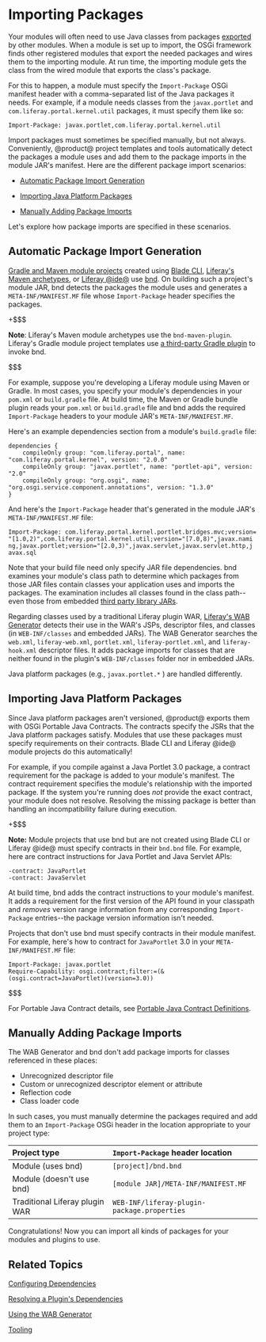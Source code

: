 # Importing Packages [](id=importing-packages)

Your modules will often need to use Java classes from packages
[exported](/develop/tutorials/-/knowledge_base/7-1/exporting-packages) by other
modules. When a module is set up to import, the OSGi framework finds other
registered modules that export the needed packages and wires them to the
importing module. At run time, the importing module gets the class from the
wired module that exports the class's package. 

For this to happen, a module must specify the `Import-Package` OSGi manifest
header with a comma-separated list of the Java packages it needs. For example,
if a module needs classes from the `javax.portlet` and
`com.liferay.portal.kernel.util` packages, it must specify them like so:

    Import-Package: javax.portlet,com.liferay.portal.kernel.util

Import packages must sometimes be specified manually, but not always.
Conveniently, @product@ project templates and tools automatically detect the
packages a module uses and add them to the package imports in the module JAR's
manifest. Here are the different package import scenarios:

- [Automatic Package Import Generation](#automatic-package-import-generation)

- [Importing Java Platform Packages](#importing-java-platform-packages)

- [Manually Adding Package Imports](#manually-adding-package-imports)

Let's explore how package imports are specified in these scenarios. 

## Automatic Package Import Generation [](id=automatic-package-import-generation)

[Gradle and Maven module projects](/develop/reference/-/knowledge_base/7-1/project-templates)
created using
[Blade CLI](/develop/tutorials/-/knowledge_base/7-1/blade-cli),
[Liferay's Maven archetypes](/develop/tutorials/-/knowledge_base/7-1/maven),
or
[Liferay @ide@](/develop/tutorials/-/knowledge_base/7-1/liferay-ide)
use
[bnd](http://bnd.bndtools.org/).
On building such a project's module JAR, bnd detects the packages the module
uses and generates a `META-INF/MANIFEST.MF` file whose `Import-Package` header
specifies the packages. 

+$$$

**Note**: Liferay's Maven module archetypes use the `bnd-maven-plugin`.
Liferay's Gradle module project templates use
[a third-party Gradle plugin](https://github.com/TomDmitriev/gradle-bundle-plugin)
to invoke bnd. 

$$$

For example, suppose you're developing a Liferay module using Maven or Gradle.
In most cases, you specify your module's dependencies in your `pom.xml` or
`build.gradle` file. At build time, the Maven or Gradle bundle plugin reads your
`pom.xml` or `build.gradle` file and bnd adds the required `Import-Package`
headers to your module JAR's `META-INF/MANIFEST.MF`. 

Here's an example dependencies section from a module's `build.gradle` file:

    dependencies {
        compileOnly group: "com.liferay.portal", name: "com.liferay.portal.kernel", version: "2.0.0"
        compileOnly group: "javax.portlet", name: "portlet-api", version: "2.0"
        compileOnly group: "org.osgi", name: "org.osgi.service.component.annotations", version: "1.3.0"
    }

And here's the `Import-Package` header that's generated in the module JAR's
`META-INF/MANIFEST.MF` file:

    Import-Package: com.liferay.portal.kernel.portlet.bridges.mvc;version=
    "[1.0,2)",com.liferay.portal.kernel.util;version="[7.0,8)",javax.nami
    ng,javax.portlet;version="[2.0,3)",javax.servlet,javax.servlet.http,j
    avax.sql

Note that your build file need only specify JAR file dependencies. bnd examines
your module's class path to determine which packages from those JAR files
contain classes your application uses and imports the packages. The examination
includes all classes found in the class path--even those from embedded
[third party library JARs](/develop/tutorials/-/knowledge_base/7-1/adding-third-party-libraries-to-a-module). 

Regarding classes used by a traditional Liferay plugin WAR,
[Liferay's WAB Generator](/develop/tutorials/-/knowledge_base/7-1/using-the-wab-generator)
detects their use in the WAR's JSPs, descriptor files, and classes (in
`WEB-INF/classes` and embedded JARs). The WAB Generator searches the `web.xml`,
`liferay-web.xml`, `portlet.xml`, `liferay-portlet.xml`, and `liferay-hook.xml`
descriptor files. It adds package imports for classes that are neither found in
the plugin's `WEB-INF/classes` folder nor in embedded JARs. 

Java platform packages (e.g., `javax.portlet.*` ) are handled differently.  

## Importing Java Platform Packages [](id=importing-java-platform-packages)

Since Java platform packages aren't versioned, @product@ exports them with OSGi
Portable Java Contracts. The contracts specify the JSRs that the Java platform
packages satisfy. Modules that use these packages must specify requirements on
their contracts. Blade CLI and Liferay @ide@ module projects do this
automatically! 

For example, if you compile against a Java Portlet 3.0 package, a contract
requirement for the package is added to your module's manifest.  The contract
requirement specifies the module's relationship with the imported package. If
the system you're running does *not* provide the exact contract, your module
does not resolve. Resolving the missing package is better than handling an
incompatibility failure during execution.

+$$$

**Note:** Module projects that use bnd but are not created using Blade CLI or
Liferay @ide@ must specify contracts in their `bnd.bnd` file. For example, here
are contract instructions for Java Portlet and Java Servlet APIs:

    -contract: JavaPortlet
    -contract: JavaServlet 

At build time, bnd adds the contract instructions to your module's manifest. It
adds a requirement for the first version of the API found in your classpath and
*removes* version range information from any corresponding `Import-Package`
entries--the package version information isn't needed. 

Projects that don't use bnd must specify contracts in their module manifest. For
example, here's how to contract for `JavaPortlet` 3.0 in your
`META-INF/MANIFEST.MF` file:

    Import-Package: javax.portlet
    Require-Capability: osgi.contract;filter:=(&(osgi.contract=JavaPortlet)(version=3.0))

$$$

For Portable Java Contract details, see 
[Portable Java Contract Definitions](https://www.osgi.org/portable-java-contract-definitions/). 

## Manually Adding Package Imports [](id=manually-adding-package-imports)

The WAB Generator and bnd don't add package imports for classes referenced in
these places:

-   Unrecognized descriptor file
-   Custom or unrecognized descriptor element or attribute
-   Reflection code
-   Class loader code

In such cases, you must manually determine the packages required and add them to
an `Import-Package` OSGi header in the location appropriate to your project
type:

 Project type | `Import-Package` header location |
:----------- | :------------------------------- |
 Module (uses bnd)     | `[project]/bnd.bnd` |
 Module (doesn't use bnd) | `[module JAR]/META-INF/MANIFEST.MF` |
 Traditional Liferay plugin WAR | `WEB-INF/liferay-plugin-package.properties` |
 
Congratulations! Now you can import all kinds of packages for your modules and
plugins to use.

## Related Topics [](id=related-topics)

[Configuring Dependencies](/develop/tutorials/-/knowledge_base/7-1/configuring-dependencies)

[Resolving a Plugin's Dependencies](/develop/tutorials/-/knowledge_base/7-1/resolving-a-plugins-dependencies)

[Using the WAB Generator](/develop/tutorials/-/knowledge_base/7-1/using-the-wab-generator)

[Tooling](/develop/tutorials/-/knowledge_base/7-1/tooling)
